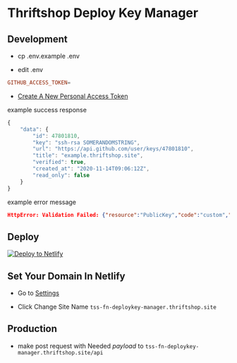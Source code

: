 # Thriftshop Deploy Key Manager

## Development

- cp .env.example .env

- edit .env

```toml
GITHUB_ACCESS_TOKEN=
```

- [Create A New Personal Access Token](https://github.com/settings/tokens/new?scopes=admin:public_key)

example success response
```js
{
    "data": {
        "id": 47801810,
        "key": "ssh-rsa SOMERANDOMSTRING",
        "url": "https://api.github.com/user/keys/47801810",
        "title": "example.thriftshop.site",
        "verified": true,
        "created_at": "2020-11-14T09:06:12Z",
        "read_only": false
    }
}
```

 example error message

```json
HttpError: Validation Failed: {"resource":"PublicKey","code":"custom","field":"key","message":"key is already in use"}
```

## Deploy
[![Deploy to Netlify](https://www.netlify.com/img/deploy/button.svg)](https://app.netlify.com/start/deploy?repository=https://github.com/thriftshop-site/deploykey-manager)

## Set Your Domain In Netlify

- Go to [Settings](https://app.netlify.com/sites/tss-test/settings/general)

- Click Change Site Name `tss-fn-deploykey-manager.thriftshop.site`

## Production

- make post request with Needed *payload* to `tss-fn-deploykey-manager.thriftshop.site/api`
